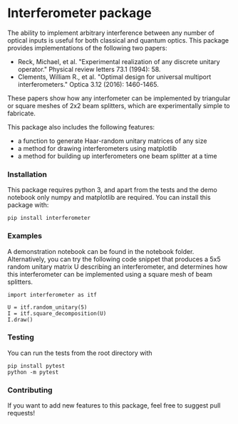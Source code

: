# Interferometer package

The ability to implement arbitrary interference between any number of optical inputs is useful for both classical and quantum optics. This package provides implementations of the following two papers:

- Reck, Michael, et al. "Experimental realization of any discrete unitary operator." Physical review letters 73.1 (1994): 58.
- Clements, William R., et al. "Optimal design for universal multiport interferometers." Optica 3.12 (2016): 1460-1465.

These papers show how any interfometer can be implemented by triangular or square meshes of 2x2 beam splitters, which are experimentally simple to fabricate.

This package also includes the following features:
- a function to generate Haar-random unitary matrices of any size
- a method for drawing interferometers using matplotlib
- a method for building up interferometers one beam splitter at a time

### Installation

This package requires python 3, and apart from the tests and the demo notebook only numpy and matplotlib are required. You can install this package with:

```
pip install interferometer
```

### Examples

A demonstration notebook can be found in the notebook folder. Alternatively, you can try the following code snippet that produces a 5x5 random unitary matrix U describing an interferometer, and determines how this interferometer can be implemented using a square mesh of beam splitters.

```
import interferometer as itf

U = itf.random_unitary(5)
I = itf.square_decomposition(U)
I.draw()
```

### Testing

You can run the tests from the root directory with
```
pip install pytest
python -m pytest
```

### Contributing

If you want to add new features to this package, feel free to suggest pull requests!


